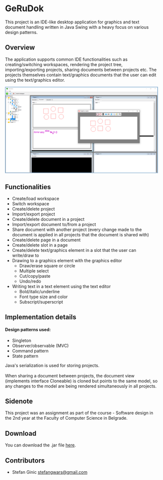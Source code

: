 # GeRuDok
This project is an IDE-like desktop application for graphics and text document handling written in Java Swing with a heavy focus on various design patterns.

## Overview
The application supports common IDE functionalities such as creating/switching workspaces, rendering the project tree, importing/exporting projects, sharing documents between projects etc. The projects themselves contain text/graphics documents that the user can edit using the text/graphics editor.

![Alt text](images/GraphicEditor.png?raw=true "")

## Functionalities
* Create/load workspace
* Switch workspace
* Create/delete project
* Import/export project
* Create/delete document in a project
* Import/export document to/from a project
* Share document with another project (every change made to the document is applied in all projects that the document is shared with)
* Create/delete page in a document
* Create/delete slot in a page
* Create/delete text/graphics element in a slot that the user can write/draw to
* Drawing to a graphics element with the graphics editor
  * Draw/erase square or circle
  * Multiple select
  * Cut/copy/paste
  * Undo/redo
* Writing text in a text element using the text editor
  * Bold/italic/underline
  * Font type size and color
  * Subscript/superscript
  
## Implementation details
#### Design patterns used:
* Singleton
* Observer/observable (MVC)
* Command pattern
* State pattern

Java's serialization is used for storing projects.<br><br>
When sharing a document between projects, the document view (implements interface Cloneable) is cloned but points to the same model, so any changes to the model are being rendered simultaneously in all projects.

## Sidenote
This project was an assignment as part of the course - Software design in the 2nd year at the Faculty of Computer Science in Belgrade.

## Download
You can download the .jar file [here](executable/GeRuDok.jar).

## Contributors
- Stefan Ginic <stefangwars@gmail.com>

